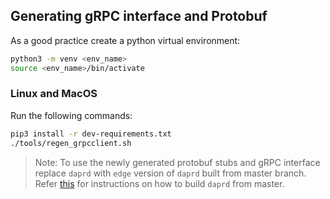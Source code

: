 ## Generating gRPC interface and Protobuf

As a good practice create a python virtual environment:

```sh
python3 -m venv <env_name>
source <env_name>/bin/activate
```

### Linux and MacOS

Run the following commands:

```sh
pip3 install -r dev-requirements.txt
./tools/regen_grpcclient.sh
```

> Note: To use the newly generated protobuf stubs and gRPC interface replace `daprd` with `edge` version of `daprd` built from master branch. Refer [this](https://github.com/dapr/dapr/blob/master/docs/development/developing-dapr.md#build-the-dapr-binaries) for instructions on how to build `daprd` from master.
